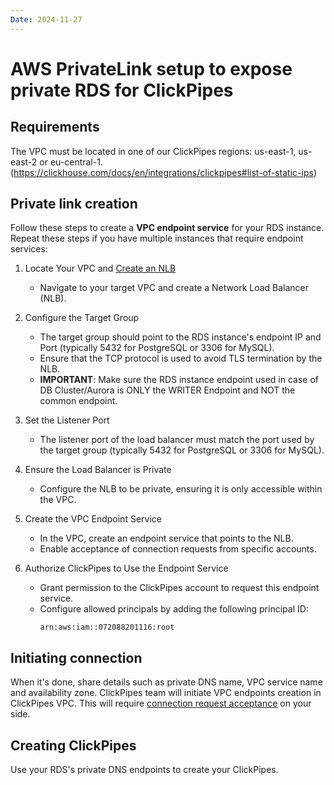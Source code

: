 ```yaml
---
Date: 2024-11-27
---
```


# AWS PrivateLink setup to expose private RDS for ClickPipes

## Requirements

The VPC must be located in one of our ClickPipes regions: us-east-1, us-east-2 or eu-central-1.
(https://clickhouse.com/docs/en/integrations/clickpipes#list-of-static-ips)

## Private link creation

Follow these steps to create a **VPC endpoint service** for your RDS instance. Repeat these steps if you have multiple instances that require endpoint services:

1. Locate Your VPC and [Create an NLB](https://docs.aws.amazon.com/elasticloadbalancing/latest/network/create-network-load-balancer.html)
    - Navigate to your target VPC and create a Network Load Balancer (NLB).

2. Configure the Target Group
    - The target group should point to the RDS instance's endpoint IP and Port (typically 5432 for PostgreSQL or 3306 for MySQL).
    - Ensure that the TCP protocol is used to avoid TLS termination by the NLB.
    - **IMPORTANT**: Make sure the RDS instance endpoint used in case of DB Cluster/Aurora is ONLY the WRITER Endpoint and NOT the common endpoint.

3. Set the Listener Port
    - The listener port of the load balancer must match the port used by the target group (typically 5432 for PostgreSQL or 3306 for MySQL).

4. Ensure the Load Balancer is Private
    - Configure the NLB to be private, ensuring it is only accessible within the VPC.

5. Create the VPC Endpoint Service
    - In the VPC, create an endpoint service that points to the NLB.
    - Enable acceptance of connection requests from specific accounts.

6. Authorize ClickPipes to Use the Endpoint Service
    - Grant permission to the ClickPipes account to request this endpoint service.
    - Configure allowed principals by adding the following principal ID:
      ```
      arn:aws:iam::072088201116:root
      ```

## Initiating connection

When it's done, share details such as private DNS name, VPC service name and availability zone.
ClickPipes team will initiate VPC endpoints creation in ClickPipes VPC. This will require [connection request acceptance](https://docs.aws.amazon.com/vpc/latest/privatelink/configure-endpoint-service.html#accept-reject-connection-requests) on your side.

## Creating ClickPipes

Use your RDS's private DNS endpoints to create your ClickPipes.